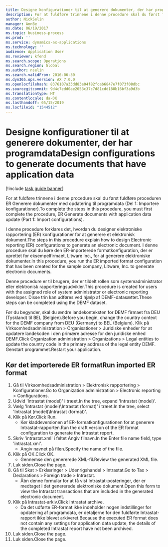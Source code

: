 ```yaml
---
title: Designe konfigurationer til at generere dokumenter, der har programdata
description: For at fuldføre trinnene i denne procedure skal du først fuldføre proceduren ER Generere dokumenter med opdatering til programdata (Del 1 - Importere konfigurationer).
author: NickSelin
manager: AnnBe
ms.date: 06/19/2017
ms.topic: business-process
ms.prod: ''
ms.service: dynamics-ax-applications
ms.technology: ''
audience: Application User
ms.reviewer: kfend
ms.search.scope: Operations
ms.search.region: Global
ms.author: nselin
ms.search.validFrom: 2016-06-30
ms.dyn365.ops.version: AX 7.0.0
ms.openlocfilehash: 8376107a33dd83e04f82fcab6847e7f073f08dbc
ms.sourcegitcommit: 9d4c7edd0ae2053c37c7d81cdd180b16bf3a9d3b
ms.translationtype: HT
ms.contentlocale: da-DK
ms.lasthandoff: 05/15/2019
ms.locfileid: "1544512"
---
```

# <a name="design-configurations-to-generate-documents-that-have-application-data"></a><span data-ttu-id="6977e-103">Designe konfigurationer til at generere dokumenter, der har programdata</span><span class="sxs-lookup"><span data-stu-id="6977e-103">Design configurations to generate documents that have application data</span></span>

[!include [task guide banner](../../includes/task-guide-banner.md)]

<span data-ttu-id="6977e-104">For at fuldføre trinnene i denne procedure skal du først fuldføre proceduren ER Generere dokumenter med opdatering til programdata (Del 1: Importere konfigurationer).</span><span class="sxs-lookup"><span data-stu-id="6977e-104">To complete the steps in this procedure, you must first complete the procedure, ER Generate documents with application data update (Part 1: Import configurations).</span></span>



<span data-ttu-id="6977e-105">I denne procedure forklares det, hvordan du designer elektroniske rapportering (ER) konfigurationer for at generere et elektronisk dokument.</span><span class="sxs-lookup"><span data-stu-id="6977e-105">The steps in this procedure explain how to design Electronic reporting (ER) configurations to generate an electronic document.</span></span> <span data-ttu-id="6977e-106">I denne procedure skal du køre den ER-importerede formatkonfiguration, der er oprettet for eksempelfirmaet, Litware Inc., for at generere elektroniske dokumenter.</span><span class="sxs-lookup"><span data-stu-id="6977e-106">In this procedure, you run the ER imported format configuration that has been created for the sample company, Litware, Inc. to generate electronic documents.</span></span>



<span data-ttu-id="6977e-107">Denne procedure er til brugere, der er tildelt rollen som systemadministrator eller elektronisk rapporteringsudvikler.</span><span class="sxs-lookup"><span data-stu-id="6977e-107">This procedure is created for users with the assigned role of system administrator or electronic reporting developer.</span></span> <span data-ttu-id="6977e-108">Disse trin kan udføres ved hjælp af DEMF-datasættet.</span><span class="sxs-lookup"><span data-stu-id="6977e-108">These steps can be completed using the DEMF dataset.</span></span> 



<span data-ttu-id="6977e-109">Før du begynder, skal du ændre landekonteksten for DEMF firmaet fra DEU (Tyskland) til BEL (Belgien).</span><span class="sxs-lookup"><span data-stu-id="6977e-109">Before you begin, change the country context for the DEMF company from DEU (Germany) to BEL (Belgium).</span></span> <span data-ttu-id="6977e-110">Klik på Virksomhedsadministration > Organisationer > Juridiske enheder for at opdatere landekoden i den primære adresse for den juridiske enhed DEMF.</span><span class="sxs-lookup"><span data-stu-id="6977e-110">Click Organization administration > Organizations > Legal entities to update the country code in the primary address of the legal entity DEMF.</span></span> <span data-ttu-id="6977e-111">Genstart programmet.</span><span class="sxs-lookup"><span data-stu-id="6977e-111">Restart your application.</span></span>


## <a name="run-imported-er-format"></a><span data-ttu-id="6977e-112">Kør det importerede ER format</span><span class="sxs-lookup"><span data-stu-id="6977e-112">Run imported ER format</span></span>
1. <span data-ttu-id="6977e-113">Gå til Virksomhedsadministration > Elektronisk rapportering > Konfigurationer.</span><span class="sxs-lookup"><span data-stu-id="6977e-113">Go to Organization administration > Electronic reporting > Configurations.</span></span>
2. <span data-ttu-id="6977e-114">Udvid 'Intrastat (model)' i træet.</span><span class="sxs-lookup"><span data-stu-id="6977e-114">In the tree, expand 'Intrastat (model)'.</span></span>
3. <span data-ttu-id="6977e-115">Vælg 'Intrastat (model)\Intrastat (format)' i træet.</span><span class="sxs-lookup"><span data-stu-id="6977e-115">In the tree, select 'Intrastat (model)\Intrastat (format)'.</span></span>
4. <span data-ttu-id="6977e-116">Klik på Kør.</span><span class="sxs-lookup"><span data-stu-id="6977e-116">Click Run.</span></span>
    * <span data-ttu-id="6977e-117">Kør kladdeversionen af ER-formatkonfigurationen for at generere Intrastat-rapporten.</span><span class="sxs-lookup"><span data-stu-id="6977e-117">Run the draft version of the ER format configuration to generate the Intrastat report.</span></span>  
5. <span data-ttu-id="6977e-118">Skriv 'intrastat.xml' i feltet Angiv filnavn.</span><span class="sxs-lookup"><span data-stu-id="6977e-118">In the Enter file name field, type 'intrastat.xml'.</span></span>
    * <span data-ttu-id="6977e-119">Angiv navnet på filen.</span><span class="sxs-lookup"><span data-stu-id="6977e-119">Specify the name of the file.</span></span>  
6. <span data-ttu-id="6977e-120">Klik på OK.</span><span class="sxs-lookup"><span data-stu-id="6977e-120">Click OK.</span></span>
    * <span data-ttu-id="6977e-121">Gennemse den genererede XML-fil.</span><span class="sxs-lookup"><span data-stu-id="6977e-121">Review the generated XML file.</span></span>  
7. <span data-ttu-id="6977e-122">Luk siden.</span><span class="sxs-lookup"><span data-stu-id="6977e-122">Close the page.</span></span>
8. <span data-ttu-id="6977e-123">Gå til Skat > Erklæringer > Udenrigshandel > Intrastat.</span><span class="sxs-lookup"><span data-stu-id="6977e-123">Go to Tax > Declarations > Foreign trade > Intrastat.</span></span>
    * <span data-ttu-id="6977e-124">Åbn denne formular for at få vist Intrastat-posteringer, der er medtaget i det genererede elektroniske dokument.</span><span class="sxs-lookup"><span data-stu-id="6977e-124">Open this form to view the Intrastat transactions that are included in the generated electronic document.</span></span>  
9. <span data-ttu-id="6977e-125">Klik på Intrastat-arkiv.</span><span class="sxs-lookup"><span data-stu-id="6977e-125">Click Intrastat archive.</span></span>
    * <span data-ttu-id="6977e-126">Da det udførte ER-format ikke indeholder nogen indstillinger for opdatering af programdata, er detaljerne for den fuldførte Intrastat-rapport ikke blevet arkiveret.</span><span class="sxs-lookup"><span data-stu-id="6977e-126">Because the executed ER format does not contain any settings for application data update, the details of the completed Intrastat report have not been archived.</span></span>  
10. <span data-ttu-id="6977e-127">Luk siden.</span><span class="sxs-lookup"><span data-stu-id="6977e-127">Close the page.</span></span>
11. <span data-ttu-id="6977e-128">Luk siden.</span><span class="sxs-lookup"><span data-stu-id="6977e-128">Close the page.</span></span>

